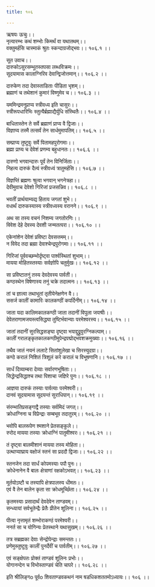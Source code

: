 ```yaml
---
title: १०६

---
```

ऋषयः ऊचुः।।  
नृत्यारम्भः कथं शम्भोः किमर्थं वा यथातथम्।।  
वक्तुमर्हसि चास्माकं श्रुतः स्कन्दाग्रजोद्भवः।। १०६.१ ।।  
  
सूत उवाच।।  
दारुकोऽसुरसम्भूतस्तपसा लब्धविक्रमः।।  
सूदयामास कालाग्निरिव देवान्द्विजोत्तमान्।। १०६.२ ।।  
  
दारुकेण तदा देवास्ताडिताः पीडिता भृशम्।।  
ब्रह्माणं च तथेशानं कुमारं विष्णुमेव च।। १०६.३ ।।  
  
यममिन्द्रमनुप्राप्य स्त्रीवध्य इति चासुरः।।  
स्त्रीरूपधारिभिः स्तुत्यैर्ब्रह्माद्यैर्युधि संस्थितैः।। १०६.४ ।।  
  
बाधितास्तेन ते सर्वे ब्रह्माणं प्राप्य वै द्विजाः।।  
विज्ञाप्य तस्मै तत्सर्वं तेन सार्धमुमापतिम्।। १०६.५ ।।  
  
सम्प्राप्य तुष्टुवुः सर्वे पितामहपुरोगमाः।।  
ब्रह्मा प्राप्य च देवेशं प्रणम्य बहुधानतः।। १०६.६ ।।  
  
दारुणो भगवान्दारुः पूर्वं तेन विनिर्जिताः।।  
निहत्य दारुकं दैत्यं स्त्रीवध्यं त्रातुमर्हसि।। १०६.७ ।।  
  
विज्ञप्तिं ब्रह्मणः श्रुत्वा भगवान् भगनेत्रहा।।  
देवीमुवाच देवेशो गिरिजां प्रजसन्निव।। १०६.८ ।।  
  
भवतीं प्रार्थयाम्यद्य हिताय जगतां शुभे।।  
वधार्थं दारुकस्यास्य स्त्रीवध्यस्य वरानने।। १०६.९ ।।  
  
अथ सा तस्य वचनं निशम्य जगतोरणिः।।  
विवेश देहे देवस्य देवशी जन्मतत्परा।। १०६.१० ।।  
  
एकेनांशेन देवेशं प्रविष्टा देवसत्तमम्।।  
न विवेद तदा ब्रह्मा देवाश्चेन्द्रपुरोगमाः।। १०६.११ ।।  
  
गिरिजां पूर्ववच्छम्भोर्दृष्ट्वा पार्श्वस्थितां शुभाम्।।  
मायया मोहितस्तस्याः सर्वज्ञोपि चतुर्मुखः।। १०६.१२ ।।  
  
सा प्रविष्टातनुं तस्य देवदेवस्य पार्वती।।  
कण्ठस्थेन विषेणास्य तनुं चक्रे तदात्मनः।। १०६.१३ ।।  
  
तां च ज्ञात्वा तथाभूतां तृतीयेनेक्षणेन वै।।  
ससर्ज कालीं कामारिः कालकण्ठीं कपर्दिनीम्।। १०६.१४ ।।  
  
जाता यदा कालिमकालकण्ठी जाता तदानीं विपुला जयश्रीः।।  
देवेतराणामजयस्त्वसिद्ध्या तुष्टिर्भवान्याः परमेश्वरस्य।। १०६.१५ ।।  
  
जातां तदानीं सुरसिद्धसङ्घा दृष्ट्वा भयाद्दुद्रुवुरग्निकल्पाम्।।  
कालीं गरालङ्कृतकालकण्ठीमुपेन्द्रपद्मोद्भवशक्रमुख्याः।। १०६.१६ ।।  
  
तथैव जातं नयनं ललाटे सितांशुलेखा च सिरस्युदग्रा।।  
कण्ठे करालं निशितं त्रिशूलं करे करालं च विभूषणानि।। १०६.१७ ।।  
  
सार्धं दिव्याम्बरा देव्याः सर्वारणभूषिताः।।  
सिद्धेन्द्रसिद्धाश्च तथा पिशाचा जज्ञिरे पुनः।। १०६.१८ ।।  
  
आज्ञया दारुकं तस्याः पार्वत्याः परमेश्वरी।।  
दानवं सूदयामास सूदयन्तं सुराधिपान्।। १०६.१९ ।।  
  
संरम्भातिप्रसङ्गाद्वै तस्याः सर्वमिदं जगत्।।  
क्रोधाग्निना च विप्रेन्द्राः सम्बभूव तदातुरम्।। १०६.२० ।।  
  
भवोपि बालरूपेण श्मशाने प्रेतसङ्कुले।।  
रुरोद मायया तस्याः क्रोधाग्निं पातुमीश्वरः।। १०६.२१ ।।  
  
तं दृष्ट्वा बालमीशानं मायया तस्य मोहिता।।  
उत्थाप्याघ्राय वक्षोजं स्तनं सा प्रददौ द्विजाः।। १०६.२२ ।।  
  
स्तनजेन तदा सार्धं कोपमस्याः पपौ पुनः।।  
क्रोधेनानेन वै बालः क्षेत्राणां रक्षकोऽभवत्।। १०६.२३ ।।  
  
मूर्तयोऽष्टौ च तस्यापि क्षेत्रपालस्य धीमतः।।  
एवं वै तेन बालेन कृता सा क्रोधमूर्च्छिता।। १०६.२४ ।।  
  
कृतमस्याः प्रसादार्थं देवदेवेन ताण्डवम्।।  
सन्ध्यायां सर्वभूतेन्द्रैः प्रेतैः प्रीतेन शूलिना।। १०६.२५ ।।  
  
पीत्वा नृत्तामृतं शम्भोराकण्ठं परमेश्वरी।।  
ननर्त सा च योगिन्यः प्रेतस्थाने यथासुखम्।। १०६.२६ ।।  
  
तत्र सब्रह्मका देवाः सेन्द्रोपेन्द्राः समन्ततः।।  
प्रणेमुस्तुष्टुवुः कालीं पुनर्देवीं च पार्वतीम्।। १०६.२७ ।।  
  
एवं सङ्क्षेपतः प्रोक्तं ताण्डवं शूलिनः प्रभोः।।  
योगानन्देन च विभोस्ताण्डवं चेति चापरे।। १०६.२८ ।।  
  
इति श्रीलिङ्गo पूर्वo शिवताण्डवकथनं नाम षडधिकशततमोऽध्यायः।। १०६ ।।